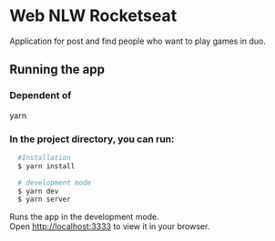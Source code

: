 # Web NLW Rocketseat

Application for post and find people who want to play games in duo.

## Running the app

### Dependent of 
yarn

### In the project directory, you can run:

```bash
  #Installation
  $ yarn install

  # development mode
  $ yarn dev
  $ yarn server
```

Runs the app in the development mode.\
Open [http://localhost:3333](http://localhost:3333) to view it in your browser.
